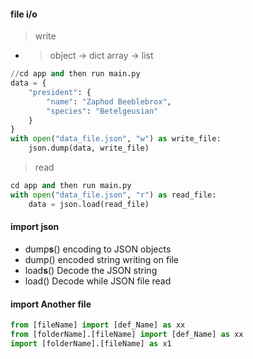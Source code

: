 #### file i/o 
> write
- > object -> dict    array -> list
```py
//cd app and then run main.py
data = {
    "president": {
        "name": "Zaphod Beeblebrox",
        "species": "Betelgeusian"
    }
}
with open("data_file.json", "w") as write_file:
    json.dump(data, write_file)
```
> read
```py
cd app and then run main.py
with open("data_file.json", "r") as read_file:
    data = json.load(read_file)
```
#### import json
- dump**s**()	encoding to JSON objects
- dump()	encoded string writing on file
- load**s**()	Decode the JSON string
- load()	Decode while JSON file read
#### import Another file
```py
from [fileName] import [def_Name] as xx
from [folderName].[fileName] import [def_Name] as xx
import [folderName].[fileName] as x1
```
